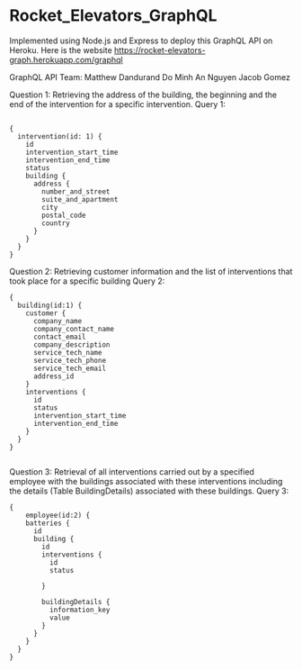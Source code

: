 # Rocket_Elevators_GraphQL

Implemented using Node.js and Express to deploy this GraphQL API on Heroku. Here is the website https://rocket-elevators-graph.herokuapp.com/graphql

GraphQL API Team:
Matthew Dandurand
Do Minh An Nguyen
Jacob Gomez

Question 1:
Retrieving the address of the building, the beginning and the end of the intervention for a specific intervention.
Query 1:

```

{
  intervention(id: 1) {
    id
  	intervention_start_time
    intervention_end_time
    status
    building {
      address {
        number_and_street
        suite_and_apartment
        city
        postal_code
        country
      }
    }
  }
}
```

Question 2:
Retrieving customer information and the list of interventions that took place for a specific building
Query 2:

```
{
  building(id:1) {
    customer {
      company_name
      company_contact_name
   	  contact_email
      company_description
      service_tech_name
      service_tech_phone
      service_tech_email
      address_id
    }
    interventions {
      id
      status
      intervention_start_time
      intervention_end_time
    }
  } 
}


```

Question 3:
Retrieval of all interventions carried out by a specified employee with the buildings associated with these interventions including the details (Table BuildingDetails) associated with these buildings.
Query 3:

```
{
	employee(id:2) {
    batteries {
      id
      building {
        id
        interventions {
          id
          status
          
        }
        
        buildingDetails {
          information_key
          value
        }
      }
    }
  }
}


```
